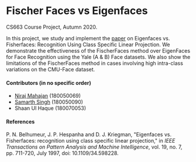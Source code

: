 # Fischer Faces vs Eigenfaces

CS663 Course Project, Autumn 2020.

In this project, we study and implement the [paper](https://ieeexplore.ieee.org/document/598228) on Eigenfaces vs. Fisherfaces: Recognition
Using Class Specific Linear Projection. We demonstrate the effectiveness of the FischerFaces method over EigenFaces for Face Recognition using the Yale (A & B) Face datasets. We also show the limitations of the FischerFaces method in cases involving high intra-class variations on the CMU-Face dataset.

#### Contributors (in no specific order)

- [Niraj Mahajan](https://www.cse.iitb.ac.in/~nirajm) (180050069)
- [Samarth Singh](https://www.cse.iitb.ac.in/~samarth) (180050090)
- Shaan Ul Haque (180070053)

#### References

P. N. Belhumeur, J. P. Hespanha and D. J. Kriegman, "Eigenfaces vs. Fisherfaces: recognition using class specific linear projection," in *IEEE Transactions on Pattern Analysis and Machine Intelligence*, vol. 19, no. 7, pp. 711-720, July 1997, doi: 10.1109/34.598228.